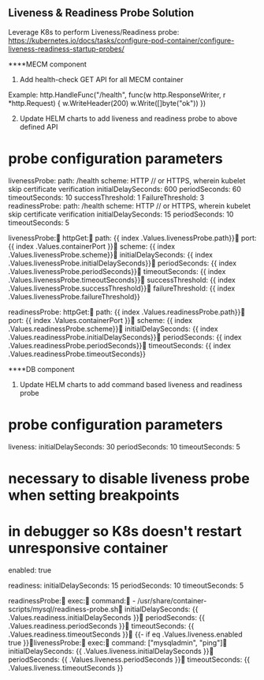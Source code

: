 Liveness & Readiness Probe Solution
-----------------------------------

Leverage K8s to perform Liveness/Readiness probe: https://kubernetes.io/docs/tasks/configure-pod-container/configure-liveness-readiness-startup-probes/

****MECM component
1. Add health-check GET API for all MECM container

Example:
http.HandleFunc("/health", func(w http.ResponseWriter, r *http.Request) {
        w.WriteHeader(200)
        w.Write([]byte("ok"))
})

2. Update HELM charts to add liveness and readiness probe to above defined API

# probe configuration parameters
livenessProbe:
  path: /health
  scheme: HTTP // or HTTPS, wherein kubelet skip certificate verification
  initialDelaySeconds: 600
  periodSeconds: 60
  timeoutSeconds: 10
  successThreshold: 1
  FailureThreshold: 3
readinessProbe:
  path: /health
  scheme: HTTP // or HTTPS, wherein kubelet skip certificate verification
  initialDelaySeconds: 15
  periodSeconds: 10
  timeoutSeconds: 5

livenessProbe:  httpGet:    path: {{ index .Values.livenessProbe.path}}    port: {{ index .Values.containerPort }}    scheme: {{ index .Values.livenessProbe.scheme}}  initialDelaySeconds: {{ index .Values.livenessProbe.initialDelaySeconds}}  periodSeconds: {{ index .Values.livenessProbe.periodSeconds}}  timeoutSeconds: {{ index .Values.livenessProbe.timeoutSeconds}}  successThreshold: {{ index .Values.livenessProbe.successThreshold}}  failureThreshold: {{ index .Values.livenessProbe.failureThreshold}}

readinessProbe:
  httpGet:    path: {{ index .Values.readinessProbe.path}}    port: {{ index .Values.containerPort }}    scheme: {{ index .Values.readinessProbe.scheme}}  initialDelaySeconds: {{ index .Values.readinessProbe.initialDelaySeconds}}  periodSeconds: {{ index .Values.readinessProbe.periodSeconds}}  timeoutSeconds: {{ index .Values.readinessProbe.timeoutSeconds}}


****DB component

1. Update HELM charts to add command based liveness and readiness probe

# probe configuration parameters
liveness:
  initialDelaySeconds: 30
  periodSeconds: 10
  timeoutSeconds: 5
  # necessary to disable liveness probe when setting breakpoints
  # in debugger so K8s doesn't restart unresponsive container
  enabled: true

readiness:
  initialDelaySeconds: 15
  periodSeconds: 10
  timeoutSeconds: 5

readinessProbe:  exec:    command:      - /usr/share/container-scripts/mysql/readiness-probe.sh  initialDelaySeconds: {{ .Values.readiness.initialDelaySeconds }}  periodSeconds: {{ .Values.readiness.periodSeconds }}  timeoutSeconds: {{ .Values.readiness.timeoutSeconds }}  {{- if eq .Values.liveness.enabled true }}livenessProbe:  exec:    command: ["mysqladmin", "ping"]  initialDelaySeconds: {{ .Values.liveness.initialDelaySeconds }}  periodSeconds: {{ .Values.liveness.periodSeconds }}  timeoutSeconds: {{ .Values.liveness.timeoutSeconds }}